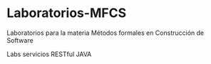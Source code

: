 # Laboratorios-MFCS
Laboratorios para la materia Métodos formales en Construcción de Software

Labs servicios RESTful JAVA
